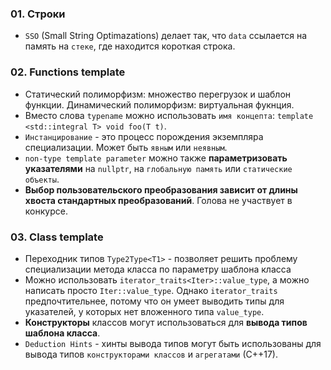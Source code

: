 ### 01. Строки

- `SSO` (Small String Optimazations) делает так, что `data` ссылается на память на `стеке`, где находится короткая строка.

### 02. Functions template

- Статический полиморфизм: множество перегрузок и шаблон функции. Динамический полиморфизм: виртуальная фукнция.
- Вместо слова `typename` можно использовать `имя концепта`: `template <std::integral T> void foo(T t)`.
- `Инстанцирование` - это процесс порождения экземпляра специализации. Может быть `явным` или `неявным`.
- `non-type template parameter` можно также **параметризовать указателями** на `nullptr`, на `глобальную память` или `статические объекты`.
- **Выбор пользовательского преобразования зависит от длины хвоста стандартных преобразований**. Голова не участвует в конкурсе.

### 03. Class template

- Переходник типов `Type2Type<T1>` - позволяет решить проблему специализации метода класса по параметру шаблона класса
- Можно использовать `iterator_traits<Iter>::value_type`, а можно написать просто `Iter::value_type`. Однако `iterator_traits` предпочтительнее, потому что он умеет выводить типы для указателей, у которых нет вложенного типа `value_type`.
- **Конструкторы** классов могут использоваться для **вывода типов шаблона класса**.
- `Deduction Hints` - хинты вывода типов могут быть использованы для вывода типов `конструкторами классов` и `агрегатами` (С++17).
